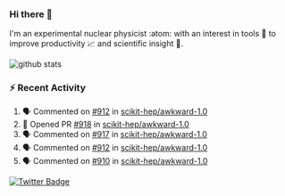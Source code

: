 ### Hi there 👋 

I'm an experimental nuclear physicist :atom: with an interest in tools :wrench: to improve productivity :chart_with_upwards_trend: and scientific insight :telescope:.

![github stats](https://github-readme-stats.vercel.app/api?username=agoose77&show_icons=true&hide_rank=true&hide_title=true&bg_color=30,e76445,904e95&text_color=efe3ec&icon_color=efe3ec)
<!--
**agoose77/agoose77** is a ✨ _special_ ✨ repository because its `README.md` (this file) appears on your GitHub profile.

Here are some ideas to get you started:

- 🔭 I’m currently working on ...
- 🌱 I’m currently learning ...
- 👯 I’m looking to collaborate on ...
- 🤔 I’m looking for help with ...
- 💬 Ask me about ...
- 📫 How to reach me: ...
- 😄 Pronouns: ...
- ⚡ Fun fact: ...
-->

### :zap: Recent Activity
<!--START_SECTION:activity-->
1. 🗣 Commented on [#912](https://github.com/scikit-hep/awkward-1.0/issues/912) in [scikit-hep/awkward-1.0](https://github.com/scikit-hep/awkward-1.0)
2. 💪 Opened PR [#918](https://github.com/scikit-hep/awkward-1.0/pull/918) in [scikit-hep/awkward-1.0](https://github.com/scikit-hep/awkward-1.0)
3. 🗣 Commented on [#917](https://github.com/scikit-hep/awkward-1.0/issues/917) in [scikit-hep/awkward-1.0](https://github.com/scikit-hep/awkward-1.0)
4. 🗣 Commented on [#912](https://github.com/scikit-hep/awkward-1.0/issues/912) in [scikit-hep/awkward-1.0](https://github.com/scikit-hep/awkward-1.0)
5. 🗣 Commented on [#910](https://github.com/scikit-hep/awkward-1.0/issues/910) in [scikit-hep/awkward-1.0](https://github.com/scikit-hep/awkward-1.0)
<!--END_SECTION:activity-->


[![Twitter Badge](https://img.shields.io/twitter/follow/agoose77?style=flat-square&logo=Twitter&logoColor=white&color=cornflowerblue)](https://twitter.com/agoose77)
